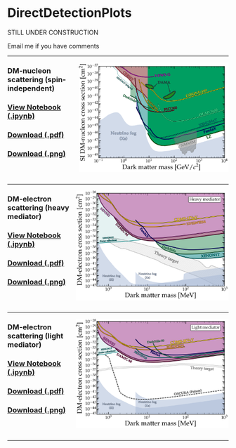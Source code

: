 # DirectDetectionPlots

STILL UNDER CONSTRUCTION

Email me if you have comments


---
[<img align="right" height="250" src="plots/plots_png/Nucleon_SI.png">](https://raw.githubusercontent.com/cajohare/DirectDetectionPlots/refs/heads/main/plots/plots_png/Nucleon_SI.png)
### DM-nucleon scattering (spin-independent)
### [View Notebook (.ipynb)](https://github.com/cajohare/DirectDetectionPlots/blob/main/notebooks/DM-Nucleon.ipynb)
### [Download (.pdf)](https://raw.githubusercontent.com/cajohare/DirectDetectionPlots/refs/heads/main/plots/Nucleon_SI.pdf)
### [Download (.png)](https://raw.githubusercontent.com/cajohare/DirectDetectionPlots/refs/heads/main/plots/plots_png/Nucleon_SI.png)
### &nbsp;
---
[<img align="right" height="250" src="plots/plots_png/Electron_HeavyMediator.png">](https://raw.githubusercontent.com/cajohare/DirectDetectionPlots/refs/heads/main/plots/plots_png/Electron_LightMediator.png)
### DM-electron scattering (heavy mediator)
### [View Notebook (.ipynb)](https://github.com/cajohare/DirectDetectionPlots/blob/main/notebooks/DM-Electron.ipynb)
### [Download (.pdf)](https://raw.githubusercontent.com/cajohare/DirectDetectionPlots/refs/heads/main/plots/Electron_LightMediator.pdf)
### [Download (.png)](https://raw.githubusercontent.com/cajohare/DirectDetectionPlots/refs/heads/main/plots/plots_png/Electron_LightMediator.png)
### &nbsp;
---
[<img align="right" height="250" src="plots/plots_png/Electron_LightMediator.png">](https://raw.githubusercontent.com/cajohare/DirectDetectionPlots/refs/heads/main/plots/plots_png/Electron_HeavyMediator.png)
### DM-electron scattering (light mediator)
### [View Notebook (.ipynb)](https://github.com/cajohare/DirectDetectionPlots/blob/main/notebooks/DM-Electron.ipynb)
### [Download (.pdf)](https://raw.githubusercontent.com/cajohare/DirectDetectionPlots/refs/heads/main/plots/Electron_HeavyMediator.pdf)
### [Download (.png)](https://raw.githubusercontent.com/cajohare/DirectDetectionPlots/refs/heads/main/plots/plots_png/Electron_HeavyMediator.png)
### &nbsp;
---